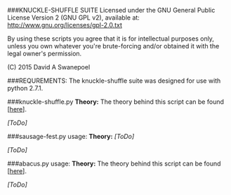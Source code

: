 ###KNUCKLE-SHUFFLE SUITE
Licensed under the GNU General Public License Version 2 (GNU GPL v2), 
available at:  
http://www.gnu.org/licenses/gpl-2.0.txt  

By using these scripts you agree that it is for intellectual purposes only, unless you own 
whatever you're brute-forcing and/or obtained it with the legal owner's permission.  
  
(C) 2015 David A Swanepoel


###REQUREMENTS:
The knuckle-shuffle suite was designed for use with python 2.7.1.


###knuckle-shuffle.py
**Theory:** The theory behind this script can be found \[[here](https://github.com/lord-aceldama/Knuckle-Shuffle-Suite/blob/master/knuckle-shuffle.md)].  
  
*[ToDo]*

###sausage-fest.py usage:
**Theory:** *[ToDo]*  
  
*[ToDo]*  

###abacus.py usage:
**Theory:** The theory behind this script can be found \[[here](https://github.com/lord-aceldama/Knuckle-Shuffle-Suite/blob/master/abacus.md)].  
  
*[ToDo]*

